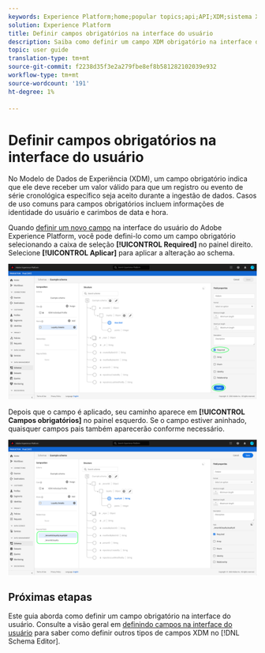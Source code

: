 ```yaml
---
keywords: Experience Platform;home;popular topics;api;API;XDM;sistema XDM;experimentar modelo de dados;modelo de dados;ui;espaço de trabalho;obrigatório;campo;
solution: Experience Platform
title: Definir campos obrigatórios na interface do usuário
description: Saiba como definir um campo XDM obrigatório na interface do usuário do Experience Platform.
topic: user guide
translation-type: tm+mt
source-git-commit: f2238d35f3e2a279fbe8ef8b581282102039e932
workflow-type: tm+mt
source-wordcount: '191'
ht-degree: 1%

---
```



# Definir campos obrigatórios na interface do usuário

No Modelo de Dados de Experiência (XDM), um campo obrigatório indica que ele deve receber um valor válido para que um registro ou evento de série cronológica específico seja aceito durante a ingestão de dados. Casos de uso comuns para campos obrigatórios incluem informações de identidade do usuário e carimbos de data e hora.

Quando [definir um novo campo](./overview.md#define) na interface do usuário do Adobe Experience Platform, você pode defini-lo como um campo obrigatório selecionando a caixa de seleção **[!UICONTROL Required]** no painel direito. Selecione **[!UICONTROL Aplicar]** para aplicar a alteração ao schema.

![](../../images/ui/fields/special/required.png)

Depois que o campo é aplicado, seu caminho aparece em **[!UICONTROL Campos obrigatórios]** no painel esquerdo. Se o campo estiver aninhado, quaisquer campos pais também aparecerão conforme necessário.

![](../../images/ui/fields/special/required-applied.png)

## Próximas etapas

Este guia aborda como definir um campo obrigatório na interface do usuário. Consulte a visão geral em [definindo campos na interface do usuário](./overview.md#special) para saber como definir outros tipos de campos XDM no [!DNL Schema Editor].